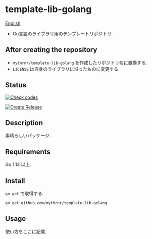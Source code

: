 # template-lib-golang

[English](./README.md)

- Go言語のライブラリ用のテンプレートリポジトリ.

## After creating the repository

- `mythrnr/template-lib-golang` を作成したリポジトリ名に置換する.
- `LICENSE` は自身のライブラリに沿ったものに変更する.

## Status

[![Check codes](https://github.com/mythrnr/template-lib-golang/workflows/Check%20codes/badge.svg)](https://github.com/mythrnr/template-lib-golang/actions?query=workflow%3A%22Check+codes%22)

[![Create Release](https://github.com/mythrnr/template-lib-golang/workflows/Create%20Release/badge.svg)](https://github.com/mythrnr/template-lib-golang/actions?query=workflow%3A%22Create+Release%22)

## Description

素晴らしいパッケージ.

## Requirements

Go 1.13 以上.

## Install

`go get` で取得する.

```bash
go get github.com/mythrnr/template-lib-golang
```

## Usage

使い方をここに記載.
